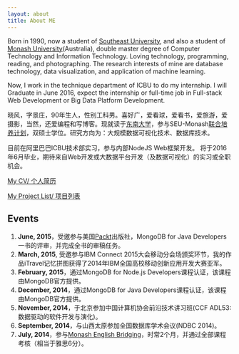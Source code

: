 ```yaml
---
layout: about
title: About ME
---
```


Born in 1990, now a student of [Southeast University](http://www.seu.edu.cn/), and also a student of [Monash University](http://www.monash.edu/)(Australia), double master degree of Computer Technology and Information Technology. Loving technology, programming, reading, and photographing. The research interests of mine are database technology, data visualization, and application of machine learning. 

Now, I work in the technique department of ICBU to do my internship. I will Graduate in June 2016, expect the internship or full-time job in Full-stack Web Development or Big Data Platform Development.

晓风，字景庄，90年生人，性别工科男。喜好广，爱看球，爱看书，爱旅游，爱摄影，当然，还爱编程和写博客。现就读于[东南大学](http://www.seu.edu.cn/)，参与SEU-Monash[联合培养计划](https://www.monash.edu/about/campuses/china)，双硕士学位。研究方向为：大规模数据可视化技术、数据库技术。

目前在阿里巴巴ICBU技术部实习，参与内部NodeJS Web框架开发。 将于2016年6月毕业，期待来自Web开发或大数据平台开发（及数据可视化）的实习或全职机会。

[My CV/ 个人简历](/RESUME.html)

[My Project List/ 项目列表](http://wwsun.me/project.html)

## Events

1. **June, 2015**，受邀参与美国[Packt](https://www.packtpub.com/)出版社，MongoDB for Java Developers一书的评审，并完成全书的审稿任务。
1. **March, 2015**, 受邀参与IBM Connect 2015大会移动分会场颁奖环节，我的作品iTravel记忆拼图获得了2014年IBM全国高校移动创新应用开发大赛亚军。
2. **February, 2015**，通过MongoDB for Node.js Developers课程认证，该课程由MongoDB官方提供。
3. **December, 2014**，通过MongoDB for Java Developers课程认证，该课程由MongoDB官方提供。
4. **November, 2014**，于北京参加中国计算机协会前沿技术讲习班(CCF ADL53: 数据驱动的软件开发与演化)。
5. **September, 2014**，与山西太原参加全国数据库学术会议(NDBC 2014)。
6. **July, 2014**，参与[Monash English Bridging](http://www.monash.edu/)，时常2个月，并通过全部课程考核（相当于雅思6分）。